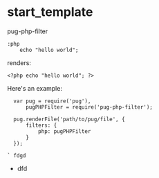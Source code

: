# start_template

 pug-php-filter
 
    :php
        echo "hello world";
   renders:

    <?php echo "hello world"; ?>
 Here's an example:

      var pug = require('pug'),
          pugPHPFilter = require('pug-php-filter');

      pug.renderFile('path/to/pug/file', {
          filters: {
              php: pugPHPFilter
          }
      });
```
` fdgd
```
* dfd
